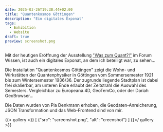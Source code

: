 ```yaml
---
date: 2025-03-26T19:30:44+02:00
title: "Quantenkosmos Göttingen"
description: "Ein digitales Exponat"
tags:
  - Exhibition
  - Website
draft: true
preview: screenshot.png
---
```


Mit der heutigen Eröffnung der Ausstellung ["Was zum Quant?!"](https://www.forum-wissen.de/event/eroeffnung-was-zum-quant/) im Forum Wissen, ist auch ein digitales Exponat, an dem ich beteiligt war, zu sehen...
<!--more-->

Die Installation "Quantenkosmos Göttingen" zeigt die Wohn- und Wirkstätten der Quantenphysiker in Göttingen vom Sommersemester 1921 bis zum Wintersemester 1936/36. Der zugrunde liegende Stadtplan ist dabei frei skalierbar, am unteren Ende erlaubt der Zeitstrahl die Auswahl des Semesters.
Vergleichbar zu Europeana.4D, GeoTemCo, oder der Dariah GeoBrowser...

Die Daten wurden von Pia Denkmann erhoben, die Geodaten-Anreicherung, JSON Transformation und das Web-Frontend sind von mir.

{{< gallery >}}
[
  {"src": "screenshot.png", "alt": "creenshot"}
]
{{</ gallery >}}
